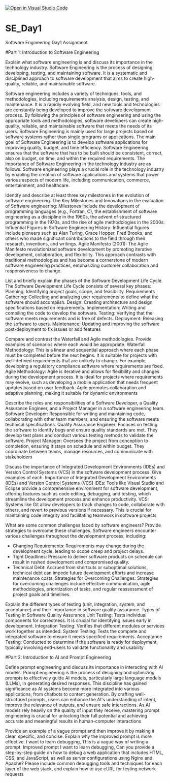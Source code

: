 [![Open in Visual Studio Code](https://classroom.github.com/assets/open-in-vscode-2e0aaae1b6195c2367325f4f02e2d04e9abb55f0b24a779b69b11b9e10269abc.svg)](https://classroom.github.com/online_ide?assignment_repo_id=15566946&assignment_repo_type=AssignmentRepo)
# SE_Day1
Software Engineering Day1 Assignment

#Part 1: Introduction to Software Engineering

Explain what software engineering is and discuss its importance in the technology industry.
Software Engineering is the process of designing, developing, testing, and maintaining software. It is a systematic and disciplined approach to software development that aims to create high-quality, reliable, and maintainable software.

Software engineering includes a variety of techniques, tools, and methodologies, including requirements analysis, design, testing, and maintenance.
It is a rapidly evolving field, and new tools and technologies are constantly being developed to improve the software development process.
By following the principles of software engineering and using the appropriate tools and methodologies, software developers can create high-quality, reliable, and maintainable software that meets the needs of its users.
Software Engineering is mainly used for large projects based on software systems rather than single programs or applications.
The main goal of Software Engineering is to develop software applications for improving quality,  budget, and time efficiency.
Software Engineering ensures that the software that has to be built should be consistent, correct, also on budget, on time, and within the required requirements.
The Importance of Software Engineering in the technology industry are as follows:
Software engineering plays a crucial role in the technology industry by enabling the creation of software applications and systems that power various aspects of modern life, including communication, commerce, entertainment, and healthcare.


Identify and describe at least three key milestones in the evolution of software engineering.
The Key Milestones and Innovations in the evaluation of Software engineering: 
Milestones include the development of programming languages (e.g., Fortran, C), the establishment of software engineering as a discipline in the 1960s, the advent of structured programming in the 1970s, and the rise of agile methodologies in the 2000s.
Influential Figures in Software Engineering History: Influential figures include pioneers such as Alan Turing, Grace Hopper, Fred Brooks, and others who made significant contributions to the field through their research, inventions, and writings.
Agile Manifesto (2001): The Agile Manifesto revolutionized software development by promoting iterative development, collaboration, and flexibility. This approach contrasts with traditional methodologies and has become a cornerstone of modern software engineering practices, emphasizing customer collaboration and responsiveness to change.


List and briefly explain the phases of the Software Development Life Cycle.
The Software Development Life Cycle consists of several key phases:
Planning: Identifying project goals, scope, and feasibility.
Requirements Gathering: Collecting and analyzing user requirements to define what the software should accomplish.
Design: Creating architecture and design specifications based on requirements.
Implementation: Writing and compiling the code to develop the software.
Testing: Verifying that the software meets requirements and is free of defects.
Deployment: Releasing the software to users.
Maintenance: Updating and improving the software post-deployment to fix issues or add features


Compare and contrast the Waterfall and Agile methodologies. Provide examples of scenarios where each would be appropriate.
Waterfall Methodology: This is a linear and sequential approach where each phase must be completed before the next begins. It is suitable for projects with well-defined requirements that are unlikely to change. For example, developing a regulatory compliance software where requirements are fixed.
Agile Methodology: Agile is iterative and allows for flexibility and changes during the development process. It is ideal for projects where requirements may evolve, such as developing a mobile application that needs frequent updates based on user feedback. Agile promotes collaboration and adaptive planning, making it suitable for dynamic environments

Describe the roles and responsibilities of a Software Developer, a Quality Assurance Engineer, and a Project Manager in a software engineering team.
Software Developer: Responsible for writing and maintaining code, collaborating with other team members, and ensuring the software meets technical specifications.
Quality Assurance Engineer: Focuses on testing the software to identify bugs and ensure quality standards are met. They develop test plans and conduct various testing methods to validate the software.
Project Manager: Oversees the project from conception to completion, ensuring it stays on schedule and within budget. They coordinate between teams, manage resources, and communicate with stakeholders

Discuss the importance of Integrated Development Environments (IDEs) and Version Control Systems (VCS) in the software development process. Give examples of each.
Importance of Integrated Development Environments (IDEs) and Version Control Systems (VCS)
IDEs: Tools like Visual Studio and Eclipse provide a comprehensive environment for software development, offering features such as code editing, debugging, and testing, which streamline the development process and enhance productivity.
VCS: Systems like Git allow developers to track changes to code, collaborate with others, and revert to previous versions if necessary. This is crucial for maintaining code integrity and facilitating teamwork in software projects


What are some common challenges faced by software engineers? Provide strategies to overcome these challenges.
Software engineers encounter various challenges throughout the development process, including:
  - Changing Requirements: Requirements may change during the development cycle, leading to scope creep and project delays.
  - Tight Deadlines: Pressure to deliver software products on schedule can result in rushed development and compromised quality.
  - Technical Debt: Accrued from shortcuts or suboptimal solutions, technical debt can impede future development efforts and increase maintenance costs.
Strategies for Overcoming Challenges: Strategies for overcoming challenges include effective communication, agile methodologies, prioritization of tasks, and regular reassessment of project goals and timelines.

Explain the different types of testing (unit, integration, system, and acceptance) and their importance in software quality assurance.
Types of Testing in Software Quality Assurance
Unit Testing: Tests individual components for correctness. It is crucial for identifying issues early in development.
Integration Testing: Verifies that different modules or services work together as intended.
System Testing: Tests the complete and integrated software to ensure it meets specified requirements.
Acceptance Testing: Conducted to determine if the software is ready for deployment, typically involving end-users to validate functionality and usability


#Part 2: Introduction to AI and Prompt Engineering


Define prompt engineering and discuss its importance in interacting with AI models.
Prompt engineering is the process of designing and optimizing prompts to effectively guide AI models, particularly large language models (LLMs), in generating desired responses. This discipline has gained significance as AI systems become more integrated into various applications, from chatbots to content generation. By crafting well-structured prompts, users can enhance the AI's understanding of intent, improve the relevance of outputs, and ensure safe interactions. As AI models rely heavily on the quality of input they receive, mastering prompt engineering is crucial for unlocking their full potential and achieving accurate and meaningful results in human-computer interactions

Provide an example of a vague prompt and then improve it by making it clear, specific, and concise. Explain why the improved prompt is more effective.
I want to learn debugging, This is a vague way of writing a prompt.
Improved prompt 
I want to learn debugging, Can you provide a step-by-step guide on how to debug a web application that includes HTML, CSS, and JavaScript, as well as server configurations using Nginx and Apache? Please include common debugging tools and techniques for each layer of the web stack, and explain how to use cURL for testing network requests
